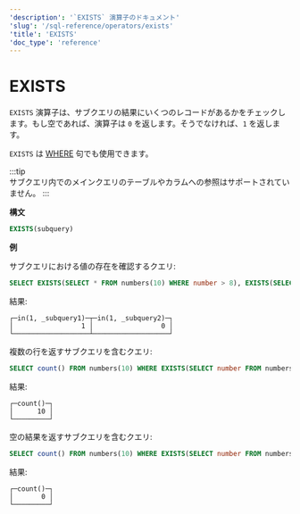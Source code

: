 ```yaml
---
'description': '`EXISTS` 演算子のドキュメント'
'slug': '/sql-reference/operators/exists'
'title': 'EXISTS'
'doc_type': 'reference'
---
```



# EXISTS

`EXISTS` 演算子は、サブクエリの結果にいくつのレコードがあるかをチェックします。もし空であれば、演算子は `0` を返します。そうでなければ、`1` を返します。

`EXISTS` は [WHERE](../../sql-reference/statements/select/where.md) 句でも使用できます。

:::tip    
サブクエリ内でのメインクエリのテーブルやカラムへの参照はサポートされていません。
:::

**構文**

```sql
EXISTS(subquery)
```

**例**

サブクエリにおける値の存在を確認するクエリ:

```sql
SELECT EXISTS(SELECT * FROM numbers(10) WHERE number > 8), EXISTS(SELECT * FROM numbers(10) WHERE number > 11)
```

結果:

```text
┌─in(1, _subquery1)─┬─in(1, _subquery2)─┐
│                 1 │                 0 │
└───────────────────┴───────────────────┘
```

複数の行を返すサブクエリを含むクエリ:

```sql
SELECT count() FROM numbers(10) WHERE EXISTS(SELECT number FROM numbers(10) WHERE number > 8);
```

結果:

```text
┌─count()─┐
│      10 │
└─────────┘
```

空の結果を返すサブクエリを含むクエリ:

```sql
SELECT count() FROM numbers(10) WHERE EXISTS(SELECT number FROM numbers(10) WHERE number > 11);
```

結果:

```text
┌─count()─┐
│       0 │
└─────────┘
```
